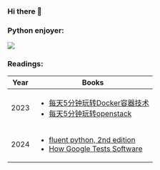 ### Hi there 👋

<h3 align="left">Python enjoyer:</h3>


<a href="https://github.com/pjyan/pjyan">
  <img align="center"
   src="https://github-readme-stats.vercel.app/api/top-langs/?username=pjyan&hide=Makefile&show_icons=true&locale=en&layout=compact"/>
</a>

<h3 align="left">Readings:</h3>

|Year|Books|
|-|-|
|2023|<ul><li>[每天5分钟玩转Docker容器技术](https://book.douban.com/subject/27593748/)</li><li>[每天5分钟玩转openstack](https://book.douban.com/subject/27191945/)</li></ul>|
|2024|<ul><li>[fluent python, 2nd edition](https://learning.oreilly.com/library/view/fluent-python-2nd/9781492056348/)</li><li>[How Google Tests Software](https://www.amazon.com/Google-Tests-Software-James-Whittaker/dp/0321803027/)</li></ul>|

